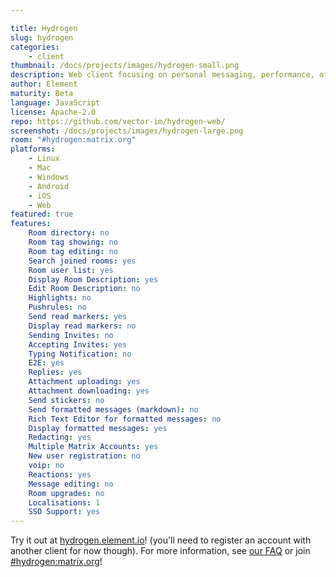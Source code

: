 ```yaml
---

title: Hydrogen
slug: hydrogen
categories:
    - client
thumbnail: /docs/projects/images/hydrogen-small.png
description: Web client focusing on personal messaging, performance, offline usage and wide browser support, including mobile!
author: Element
maturity: Beta
language: JavaScript
license: Apache-2.0
repo: https://github.com/vector-im/hydrogen-web/
screenshot: /docs/projects/images/hydrogen-large.png
room: "#hydrogen:matrix.org"
platforms:
    - Linux
    - Mac
    - Windows
    - Android
    - iOS
    - Web
featured: true
features:
    Room directory: no
    Room tag showing: no
    Room tag editing: no
    Search joined rooms: yes
    Room user list: yes
    Display Room Description: yes
    Edit Room Description: no
    Highlights: no
    Pushrules: no
    Send read markers: yes
    Display read markers: no
    Sending Invites: no
    Accepting Invites: yes
    Typing Notification: no
    E2E: yes
    Replies: yes
    Attachment uploading: yes
    Attachment downloading: yes
    Send stickers: no
    Send formatted messages (markdown): no
    Rich Text Editor for formatted messages: no
    Display formatted messages: yes
    Redacting: yes
    Multiple Matrix Accounts: yes
    New user registration: no
    voip: no
    Reactions: yes
    Message editing: no
    Room upgrades: no
    Localisations: 1
    SSO Support: yes
---
```


Try it out at [hydrogen.element.io](https://hydrogen.element.io)! (you'll need to register an account with another client for now though). For more information, see [our FAQ](https://github.com/vector-im/hydrogen-web/blob/master/doc/FAQ.md) or join [#hydrogen:matrix.org](https://matrix.to/#/#hydrogen:matrix.org)!
